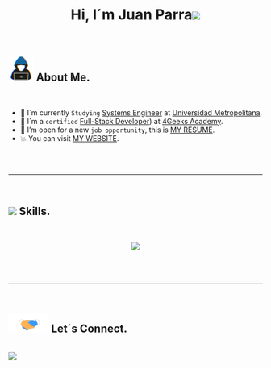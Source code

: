 <h1 align="center"><b>Hi, I´m Juan Parra</b><img src="https://media.giphy.com/media/hvRJCLFzcasrR4ia7z/giphy.gif" width="35"></h1>
<br>
<h2><picture><img src = "https://github.com/0xAbdulKhalid/0xAbdulKhalid/raw/main/assets/mdImages/about_me.gif" width = 50px></picture> About Me.</h2>
<br>

- 🎒  I´m currently `Studying` [Systems Engineer](https://www.unimet.edu.ve/facultad_ingenieria/ingenieria-de-sistemas/) at [Universidad Metropolitana](https://www.unimet.edu.ve).
- 🏫 I´m a `certified` [Full-Stack Developer](https://4geeksacademy.com/es/coding-bootcamps/desarrollador-full-stack)) at [4Geeks Academy]((https://4geeks.com/es)).
- :thinking: I’m open for a new `job opportunity`, this is [MY RESUME]().
- :boom: You can visit [MY WEBSITE]().
  
<br>
<br>

-----

<br>

<h2><img src="https://media2.giphy.com/media/QssGEmpkyEOhBCb7e1/giphy.gif?cid=ecf05e47a0n3gi1bfqntqmob8g9aid1oyj2wr3ds3mg700bl&rid=giphy.gif" width ="25"> Skills.</h2>
<br>
<p align="center">
  <a href="https://skillicons.dev">
    <img src="https://skillicons.dev/icons?i=bootstrap,css,dart,firebase,flask,flutter,git,github,html,java,js,jest,nodejs,py,react,vscode&perline=8" />
  </a>
</p>

<br>
<br>

-----

<br>


<h2><img src="https://github.com/0xAbdulKhalid/0xAbdulKhalid/raw/main/assets/mdImages/handshake.gif" width ="80"> Let´s Connect.</h2>
<br>
<a href="mailto:parrfjp@gmail.com" target="blank">
  <img src="
https://img.shields.io/badge/Click%20to%20Action-Mail-red?cacheSeconds" />
</a>

<!--
**ParraJuanPablo/ParraJuanPablo** is a ✨ _special_ ✨ repository because its `README.md` (this file) appears on your GitHub profile.

Here are some ideas to get you started:

- 🔭 I’m currently working on ...
- 🌱 I’m currently learning ...
- 👯 I’m looking to collaborate on ...
- 🤔 I’m looking for help with ...
- 💬 Ask me about ...
- 📫 How to reach me: ...
- 😄 Pronouns: ...
- ⚡ Fun fact: ...
-->

